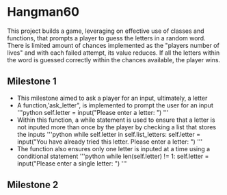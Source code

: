 # Hangman60
This project builds a game, leveraging on effective use of classes and functions, that prompts a player to
guess the letters in a random word. There is limited amount of chances implemented as the "players number of lives"
and with each failed attempt, its value reduces. If all the letters within the word is guessed correctly within the
chances available, the player wins.

## Milestone 1
- This milestone aimed to ask a player for an input, ultimately, a letter
- A function,'ask_letter", is implemented to prompt the user for an input
'''python
self.letter = input("Please enter a letter: ")
'''
- Within this function, a while statement is used to ensure that a letter is not inputed more than once by the player by checking a list that stores the inputs
'''python
while self.letter in self.list_letters:
            self.letter = input("You have already tried this letter. Please enter a letter: ")
'''
- The function also ensures only one letter is inputed at a time using a conditional statement
'''python
  while len(self.letter) != 1:
            self.letter = input("Please enter a single letter: ")
'''

## Milestone 2

